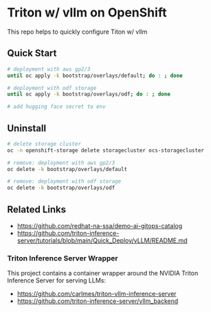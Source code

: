 # Triton w/ vllm on OpenShift

This repo helps to quickly configure Titon w/ vllm

## Quick Start

```sh
# deployment with aws gp2/3
until oc apply -k bootstrap/overlays/default; do : ; done

# deployment with odf storage
until oc apply -k bootstrap/overlays/odf; do : ; done

# add hugging face secret to env
```

## Uninstall

```sh
# delete storage cluster
oc -n openshift-storage delete storagecluster ocs-storagecluster

# remove: deployment with aws gp2/3
oc delete -k bootstrap/overlays/default

# remove: deployment with odf storage
oc delete -k bootstrap/overlays/odf
```

## Related Links

- https://github.com/redhat-na-ssa/demo-ai-gitops-catalog
- https://github.com/triton-inference-server/tutorials/blob/main/Quick_Deploy/vLLM/README.md

### Triton Inference Server Wrapper

This project contains a container wrapper around the NVIDIA Triton Inference Server for serving LLMs:

- https://github.com/carlmes/triton-vllm-inference-server
- https://github.com/triton-inference-server/vllm_backend
